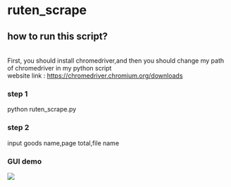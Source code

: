 # ruten_scrape
## how to run this script?
<br>First, you should install chromedriver,and then you should change my path of chromedriver in my python script<br>
website link : https://chromedriver.chromium.org/downloads
### step 1
python ruten_scrape.py
### step 2 
input goods name,page total,file name

### GUI demo
![](https://i.imgur.com/B9izzUg.png)


